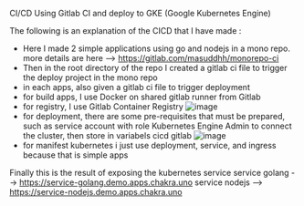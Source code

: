CI/CD Using Gitlab CI and deploy to GKE (Google Kubernetes Engine)

The following is an explanation of the CICD that I have made :

- Here I made 2 simple applications using go and nodejs in a mono repo. more details are here --> https://gitlab.com/masuddhh/monorepo-ci
- Then in the root directory of the repo I created a gitlab ci file to trigger the deploy project in the mono repo
- in each apps, also given a gitlab ci file to trigger deployment
- for build apps, I use Docker on shared gitlab runner from Gitlab
- for registry, I use Gitlab Container Registry 
![image](https://user-images.githubusercontent.com/59553495/198093567-b3685ac8-0fac-4b75-872a-1bb3f3b8d895.png)
- for deployment, there are some pre-requisites that must be prepared, such as service account with role Kubernetes Engine Admin to connect the cluster, then store in variabels cicd gitlab
![image](https://user-images.githubusercontent.com/59553495/198094835-d68d4079-9b49-4f88-971e-071dab9e6ed6.png)
- for manifest kubernetes i just use deployment, service, and ingress because that is simple apps

Finally this is the result of exposing the kubernetes service
service golang --> https://service-golang.demo.apps.chakra.uno
service nodejs --> https://service-nodejs.demo.apps.chakra.uno

